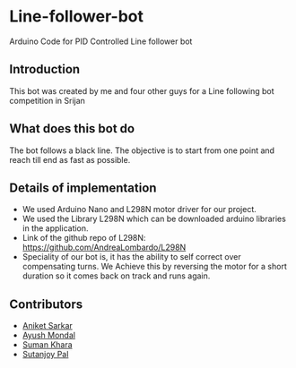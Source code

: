 # Line-follower-bot
Arduino Code for PID Controlled Line follower bot


## Introduction
This bot was created by me and four other guys for a Line following bot competition in Srijan


## What does this bot do
The bot follows a black line. The objective is to start from one point and reach till end as fast as possible.

## Details of implementation
* We used Arduino Nano and L298N motor driver for our project.
* We used the Library L298N which can be downloaded arduino libraries in the application.
* Link of the github repo of L298N: https://github.com/AndreaLombardo/L298N
* Speciality of our bot is, it has the ability to self correct over compensating turns. We Achieve this by reversing the motor for a short duration so it comes back on track and runs again.

## Contributors
- [Aniket Sarkar](https://github.com/AniketSarkar123)
- [Ayush Mondal](https://github.com/blackdeath1346)
- [Suman Khara](https://github.com/Suman-Khara)
- [Sutanjoy Pal](https://github.com/SutanjoyPal)
